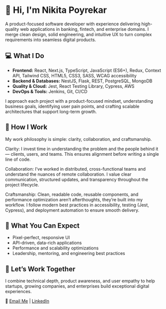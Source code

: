 # 👋 Hi, I'm Nikita Poyrekar

A product-focused software developer with experience delivering high-quality web applications in banking, fintech, and enterprise domains. I merge clean design, solid engineering, and intuitive UX to turn complex requirements into seamless digital products.

## 💻 What I Do
- **Frontend:** React, Next.js, TypeScript, JavaScript (ES6+), Redux, Context API, Tailwind CSS, HTML5, CSS3, SASS, WCAG accessibility  
- **Backend & Databases:** NestJS, Flask, REST, PostgreSQL, MongoDB  
- **Quality & Cloud:** Jest, React Testing Library, Cypress, AWS  
- **DevOps & Tools:** Jenkins, Git, CI/CD  

I approach each project with a product-focused mindset, understanding business goals, identifying user pain points, and crafting scalable architectures that support long-term growth.

## 🧠 How I Work

My work philosophy is simple: clarity, collaboration, and craftsmanship.

Clarity: I invest time in understanding the problem and the people behind it — clients, users, and teams. This ensures alignment before writing a single line of code.

Collaboration: I’ve worked in distributed, cross-functional teams and understand the nuances of remote collaboration. I value clear communication, structured updates, and transparency throughout the project lifecycle.

Craftsmanship: Clean, readable code, reusable components, and performance optimization aren’t afterthoughts, they’re built into my workflow. I follow modern best practices in accessibility, testing (Jest, Cypress), and deployment automation to ensure smooth delivery. 

## 🚀 What You Can Expect
- Pixel-perfect, responsive UI  
- API-driven, data-rich applications  
- Performance and scalability optimizations  
- Leadership, mentoring, and engineering best practices

## 🌟 Let’s Work Together
I combine technical depth, product awareness, and user empathy to help startups, growing companies, and enterprises build exceptional digital experiences.

📩 [Email Me](mailto:your.nikita.poyarekar5@gmail.com) | [LinkedIn](https://www.linkedin.com/in/nikitapoyrekar/)
